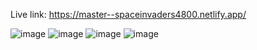 Live link: https://master--spaceinvaders4800.netlify.app/

![image](https://user-images.githubusercontent.com/40747156/169298970-3c105159-d936-4adc-89c3-1c3601aa53b6.png)
![image](https://user-images.githubusercontent.com/40747156/169312511-968bb791-5319-47f7-bee2-073a2c4fd938.png)
![image](https://user-images.githubusercontent.com/40747156/169327529-ef45a8de-04af-4987-ab41-87144bedfc07.png)
![image](https://user-images.githubusercontent.com/40747156/169300352-f3450db7-cb94-497a-9569-1defacd46b41.png)

